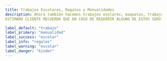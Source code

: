 ```yaml
---
title: Trabajos Escolares, Regalos y Manualidades
description: Ahora también hacemos trabajos esolares; maquetas, trabajos a computadora... También regalos con algún tipo de referencia, o manualidades.
ESTIMADO CLIENTE RECUERDA QUE EN CASO DE REQUERIR ALGUNO DE ESTOS SERVICIOS DEBES TOMAR EN CUENTA QUE SE TE COBRARÁ POR EL TIEMPO QUE TOME HACERLO, EL MATERIAL Y LA MANO DE OBRA. RECUERDA TAMBIÉN HACER TU PEDIDO CON TIEMPO.

label_default: "trabajo" 
label_primary: "manualidad"
label_success: "escolar"
label_info: "regalos"
label_warning: "escolar"
label_danger: "kinder"
---
```

